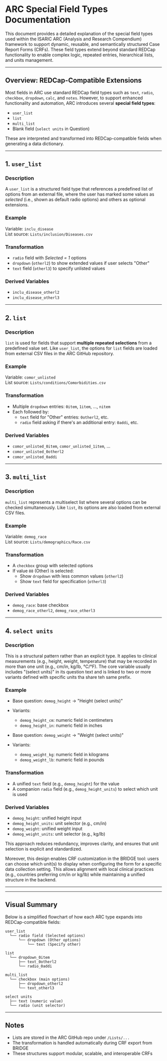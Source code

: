 # ARC Special Field Types Documentation

This document provides a detailed explanation of the special field types used within the ISARIC ARC (Analysis and Research Compendium) framework to support dynamic, reusable, and semantically structured Case Report Forms (CRFs). These field types extend beyond standard REDCap functionality to enable complex logic, repeated entries, hierarchical lists, and units management.

---

## Overview: REDCap-Compatible Extensions

Most fields in ARC use standard REDCap field types such as `text`, `radio`, `checkbox`, `dropdown`, `calc`, and `notes`. However, to support enhanced functionality and automation, ARC introduces several **special field types**:

- `user_list`
- `list`
- `multi_list`
-  Blank field (`select units` in Question)

These are interpreted and transformed into REDCap-compatible fields when generating a data dictionary.

---

## 1. `user_list`

### Description
A `user_list` is a structured field type that references a predefined list of options from an external file, where the user has marked some values as *selected* (i.e., shown as default radio options) and others as optional extensions.

### Example
Variable: `inclu_disease`\
List source: `Lists/inclusion/Diseases.csv`

### Transformation
- `radio` field with *Selected = 1* options
- `dropdown` (`otherl2`) to show extended values if user selects "Other"
- `text` field (`otherl3`) to specify unlisted values

### Derived Variables
- `inclu_disease_otherl2`
- `inclu_disease_otherl3`

---

## 2. `list`

### Description
`list` is used for fields that support **multiple repeated selections** from a predefined value set. Like `user_list`, the options for `list` fields are loaded from external CSV files in the ARC GitHub repository.

### Example
Variable: `comor_unlisted`\
List source: `Lists/conditions/Comorbidities.csv`

### Transformation
- Multiple `dropdown` entries: `0item`, `1item`, ..., `nitem`
- Each followed by:
  - `text` field for "Other" entries: `0otherl2`, etc.
  - `radio` field asking if there's an additional entry: `0addi`, etc.

### Derived Variables
- `comor_unlisted_0item`, `comor_unlisted_1item`, ...
- `comor_unlisted_0otherl2`
- `comor_unlisted_0addi`

---

## 3. `multi_list`

### Description
`multi_list` represents a multiselect list where several options can be checked simultaneously. Like `list`, its options are also loaded from external CSV files.

### Example
Variable: `demog_race`\
List source: `Lists/demographics/Race.csv`

### Transformation
- A `checkbox` group with selected options
- If value `88` (Other) is selected:
  - Show `dropdown` with less common values (`otherl2`)
  - Show `text` field for specification (`otherl3`)

### Derived Variables
- `demog_race`: base checkbox
- `demog_race_otherl2`, `demog_race_otherl3`

---

## 4. `select units`

### Description

This is a structural pattern rather than an explicit type. It applies to clinical measurements (e.g., height, weight, temperature) that may be recorded in more than one unit (e.g., cm/in, kg/lb, °C/°F). The core variable usually includes "(select units)" in its question text and is linked to two or more variants defined with specific units tha share teh same prefix.

### Example

- Base question: `demog_height` → "Height (select units)"
- Variants:
  - `demog_height_cm`: numeric field in centimeters
  - `demog_height_in`: numeric field in inches

- Base question: `demog_weight` → "Weight (select units)"
- Variants:
  - `demog_weight_kg`: numeric field in kilograms
  - `demog_weight_lb`: numeric field in pounds

### Transformation

- A unified `text` field (e.g., `demog_height`) for the value
- A companion `radio` field (e.g., `demog_height_units`) to select which unit is used

### Derived Variables

- `demog_height`: unified height input
- `demog_height_units`: unit selector (e.g., cm/in)
- `demog_weight`: unified weight input
- `demog_weight_units`: unit selector (e.g., kg/lb)

This approach reduces redundancy, improves clarity, and ensures that unit selection is explicit and standardized.

Moreover, this design enables CRF customization in the BRIDGE tool: users can choose which unit(s) to display when configuring the form for a specific data collection setting. This allows alignment with local clinical practices (e.g., countries preferring cm/in or kg/lb) while maintaining a unified structure in the backend.

---

---

## Visual Summary

Below is a simplified flowchart of how each ARC type expands into REDCap-compatible fields:

```
user_list
  └── radio field (Selected options)
      └── dropdown (Other options)
          └── text (Specify other)

list
  └── dropdown_0item
      ├── text_0otherl2
      └── radio_0addi

multi_list
  └── checkbox (main options)
      ├── dropdown_otherl2
      └── text_otherl3

select units
  ├── text (numeric value)
  └── radio (unit selector)
```

---

## Notes
- Lists are stored in the ARC GitHub repo under `/Lists/...`
- The transformation is handled automatically during CRF export from BRIDGE
- These structures support modular, scalable, and interoperable CRFs
